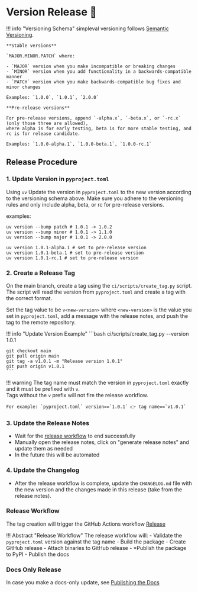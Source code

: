 # Version Release 🚀

!!! info "Versioning Schema"
    simpleval versioning follows [Semantic Versioning](https://semver.org/).

    **Stable versions**

    `MAJOR.MINOR.PATCH` where:
    
    - `MAJOR` version when you make incompatible or breaking changes
    - `MINOR` version when you add functionality in a backwards-compatible manner
    - `PATCH` version when you make backwards-compatible bug fixes and minor changes

    Examples: `1.0.0`, `1.0.1`, `2.0.0`

    **Pre-release versions**

    For pre-release versions, append `-alpha.x`, `-beta.x`, or `-rc.x` (only those three are allowed),
    where alpha is for early testing, beta is for more stable testing, and rc is for release candidate.

    Examples: `1.0.0-alpha.1`, `1.0.0-beta.1`, `1.0.0-rc.1`

## Release Procedure

### 1. Update Version in `pyproject.toml`

Using `uv` Update the version in `pyproject.toml` to the new version according to the versioning schema above. Make sure you adhere to the versioning rules and only include alpha, beta, or rc for pre-release versions.

examples:
```
uv version --bump patch # 1.0.1 -> 1.0.2
uv version --bump minor # 1.0.1 -> 1.1.0
uv version --bump major # 1.0.1 -> 2.0.0

uv version 1.0.1-alpha.1 # set to pre-release version
uv version 1.0.1-beta.1 # set to pre-release version
uv version 1.0.1-rc.1 # set to pre-release version

```

### 2. Create a Release Tag
On the main branch, create a tag using the `ci/scripts/create_tag.py` script. The script will read the version from `pyproject.toml`
and create a tag with the correct format.

Set the tag value to be `v<new-version>` where `<new-version>` is the value you set in `pyproject.toml`, add a message with the release notes, and push the tag to the remote repository.

!!! info "Update Version Example"
    ```bash
    ci/scripts/create_tag.py --version 1.0.1

    git checkout main
    git pull origin main
    git tag -a v1.0.1 -m "Release version 1.0.1"
    git push origin v1.0.1
    ```

!!! warning
    The tag name must match the version in `pyproject.toml` exactly and it must be prefixed with `v`.<br>
    Tags without the `v` prefix will not fire the release workflow.

    For example: `pyproject.toml` version==`1.0.1` 👉 tag name==`v1.0.1`

### 3. Update the Release Notes

* Wait for the [release workflow](https://github.com/cyberark/simple-llm-eval/actions/workflows/release.yml) to end successfully
* Manually open the release notes, click on "generate release notes" and update them as needed
* In the future this will be automated

### 4. Update the Changelog

* After the release workflow is complete, update the `CHANGELOG.md` file with the new version and the changes made in this release (take from the release notes).

### Release Workflow

The tag creation will trigger the GitHub Actions workflow [Release](https://github.com/cyberark/simple-llm-eval/actions/workflows/ci.yml)


!!! Abstract "Release Workflow"
    The release workflow will:
    - Validate the `pyproject.toml` version against the tag name
    - Build the package
    - Create GitHub release
    - Attach binaries to GitHub release
    - *Publish the package to PyPI
    - Publish the docs


### Docs Only Release
In case you make a docs-only update, see [Publishing the Docs](../developers/dev-notes.md/#publishing-the-docs)

<br>
